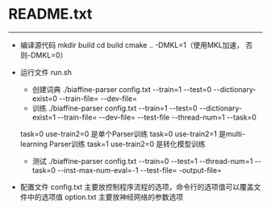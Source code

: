 ﻿# README.txt
---
* 编译源代码
mkdir build
cd build
cmake .. -DMKL=1（使用MKL加速， 否则-DMKL=0）


* 运行文件
run.sh
    * 创建词典
./biaffine-parser config.txt --train=1 --test=0 --dictionary-exist=0 --train-file= --dev-file=
    * 训练
./biaffine-parser config.txt --train=1 --test=0 --dictionary-exist=1 --train-file= --dev-file= --test-file --thread-num=1 --task=0  
  
    task=0 use-train2=0 是单个Parser训练
    task=0 use-train2=1 是multi-learning Parser训练
    task=1 use-train2=0 是转化模型训练   

    * 测试
./biaffine-parser config.txt --train=0 --test=1 
--thread-num=1 --task=0 --inst-max-num-eval=-1
--test-file=  -output-file=


* 配置文件
config.txt 主要放控制程序流程的选项，命令行的选项值可以覆盖文件中的选项值
option.txt 主要放神经网络的参数选项




